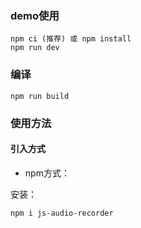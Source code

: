### demo使用
```
npm ci (推荐) 或 npm install
npm run dev
```


### 编译
```
npm run build
```

### 使用方法
#### 引入方式
+ npm方式：

安装：
```
npm i js-audio-recorder
```
